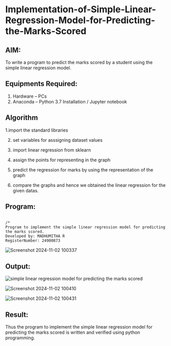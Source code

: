 # Implementation-of-Simple-Linear-Regression-Model-for-Predicting-the-Marks-Scored

## AIM:
To write a program to predict the marks scored by a student using the simple linear regression model.

## Equipments Required:
1. Hardware – PCs
2. Anaconda – Python 3.7 Installation / Jupyter notebook

## Algorithm
1.import the standard libraries 

2. set variables for asssigning dataset values
 
3. import linear regression from sklearn

4. assign the points for representing in the graph

5. predict the regression for marks by using the representation of the graph
 
6. compare the graphs and hence we obtained the linear regression for the given datas.
 
## Program:
```

/*
Program to implement the simple linear regression model for predicting the marks scored.
Developed by: MADHUMITHA R
RegisterNumber: 24900873

```

![Screenshot 2024-11-02 100337](https://github.com/user-attachments/assets/f0069db4-f095-4c3e-81dd-c26550459130)


## Output:
![simple linear regression model for predicting the marks scored](sam.png)

![Screenshot 2024-11-02 100410](https://github.com/user-attachments/assets/758f2737-c9b2-4fd7-8e1b-4bc5f1c48cd7)

![Screenshot 2024-11-02 100431](https://github.com/user-attachments/assets/d910f2b0-baa1-4cab-84ae-6c48971777eb)




## Result:
Thus the program to implement the simple linear regression model for predicting the marks scored is written and verified using python programming.
